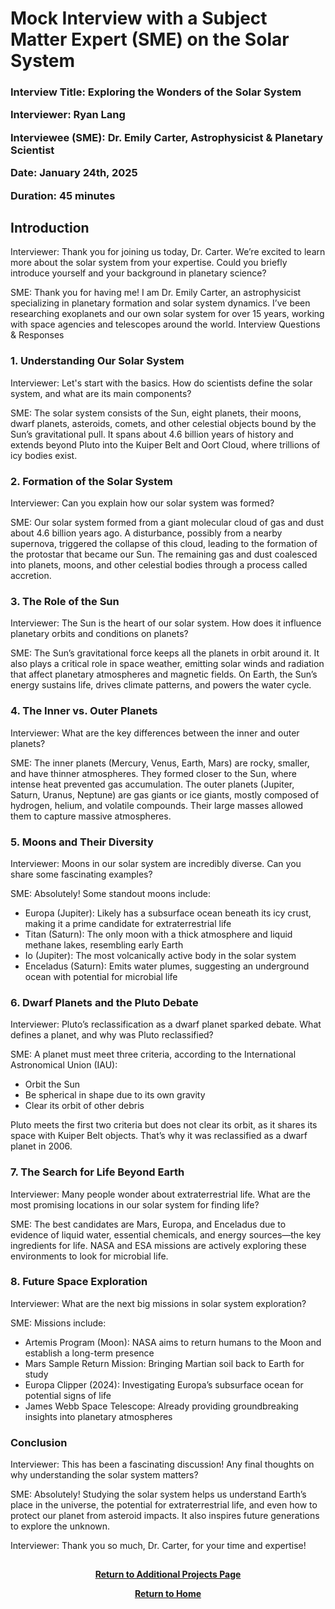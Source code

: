 # Mock Interview with a Subject Matter Expert (SME) on the Solar System

<h3>

Interview Title: Exploring the Wonders of the Solar System
  
Interviewer: Ryan Lang

Interviewee (SME): Dr. Emily Carter, Astrophysicist & Planetary Scientist

Date: January 24th, 2025

Duration: 45 minutes</h3>

<h2></h2>

<h2>Introduction</h2>

Interviewer: Thank you for joining us today, Dr. Carter. We’re excited to learn more about the solar system from your expertise. Could you briefly introduce yourself and your background in planetary science?

SME: Thank you for having me! I am Dr. Emily Carter, an astrophysicist specializing in planetary formation and solar system dynamics. I’ve been researching exoplanets and our own solar system for over 15 years, working with space agencies and telescopes around the world.
Interview Questions & Responses

<h3>1. Understanding Our Solar System</h3>

Interviewer: Let's start with the basics. How do scientists define the solar system, and what are its main components?

SME: The solar system consists of the Sun, eight planets, their moons, dwarf planets, asteroids, comets, and other celestial objects bound by the Sun’s gravitational pull. It spans about 4.6 billion years of history and extends beyond Pluto into the Kuiper Belt and Oort Cloud, where trillions of icy bodies exist.

<h3>2. Formation of the Solar System</h3>

Interviewer: Can you explain how our solar system was formed?

SME: Our solar system formed from a giant molecular cloud of gas and dust about 4.6 billion years ago. A disturbance, possibly from a nearby supernova, triggered the collapse of this cloud, leading to the formation of the protostar that became our Sun. The remaining gas and dust coalesced into planets, moons, and other celestial bodies through a process called accretion.

<h3>3. The Role of the Sun</h3>

Interviewer: The Sun is the heart of our solar system. How does it influence planetary orbits and conditions on planets?

SME: The Sun’s gravitational force keeps all the planets in orbit around it. It also plays a critical role in space weather, emitting solar winds and radiation that affect planetary atmospheres and magnetic fields. On Earth, the Sun’s energy sustains life, drives climate patterns, and powers the water cycle.

<h3>4. The Inner vs. Outer Planets</h3>

Interviewer: What are the key differences between the inner and outer planets?

SME: The inner planets (Mercury, Venus, Earth, Mars) are rocky, smaller, and have thinner atmospheres. They formed closer to the Sun, where intense heat prevented gas accumulation. The outer planets (Jupiter, Saturn, Uranus, Neptune) are gas giants or ice giants, mostly composed of hydrogen, helium, and volatile compounds. Their large masses allowed them to capture massive atmospheres.

<h3>5. Moons and Their Diversity</h3>

Interviewer: Moons in our solar system are incredibly diverse. Can you share some fascinating examples?

SME: Absolutely! Some standout moons include:

- Europa (Jupiter): Likely has a subsurface ocean beneath its icy crust, making it a prime candidate for extraterrestrial life
- Titan (Saturn): The only moon with a thick atmosphere and liquid methane lakes, resembling early Earth
- Io (Jupiter): The most volcanically active body in the solar system
- Enceladus (Saturn): Emits water plumes, suggesting an underground ocean with potential for microbial life

<h3>6. Dwarf Planets and the Pluto Debate</h3>

Interviewer: Pluto’s reclassification as a dwarf planet sparked debate. What defines a planet, and why was Pluto reclassified?

SME: A planet must meet three criteria, according to the International Astronomical Union (IAU):

- Orbit the Sun
- Be spherical in shape due to its own gravity
- Clear its orbit of other debris

Pluto meets the first two criteria but does not clear its orbit, as it shares its space with Kuiper Belt objects. That’s why it was reclassified as a dwarf planet in 2006.

<h3>7. The Search for Life Beyond Earth</h3>

Interviewer: Many people wonder about extraterrestrial life. What are the most promising locations in our solar system for finding life?

SME: The best candidates are Mars, Europa, and Enceladus due to evidence of liquid water, essential chemicals, and energy sources—the key ingredients for life. NASA and ESA missions are actively exploring these environments to look for microbial life.

<h3>8. Future Space Exploration</h3>

Interviewer: What are the next big missions in solar system exploration?

SME: Missions include:

- Artemis Program (Moon): NASA aims to return humans to the Moon and establish a long-term presence
- Mars Sample Return Mission: Bringing Martian soil back to Earth for study
- Europa Clipper (2024): Investigating Europa’s subsurface ocean for potential signs of life
- James Webb Space Telescope: Already providing groundbreaking insights into planetary atmospheres

<h3>Conclusion</h3>

Interviewer: This has been a fascinating discussion! Any final thoughts on why understanding the solar system matters?

SME: Absolutely! Studying the solar system helps us understand Earth’s place in the universe, the potential for extraterrestrial life, and even how to protect our planet from asteroid impacts. It also inspires future generations to explore the unknown.

Interviewer: Thank you so much, Dr. Carter, for your time and expertise!

<h2></h2>
<p align="center">
  <a href="https://github.com/rlangc/Additional-Projects-Section.git"><b>Return to Additional Projects Page</b></a>
<p align="center">
  <a href="https://github.com/rlangc/Test_RCL.git"><b>Return to Home</b></a>
